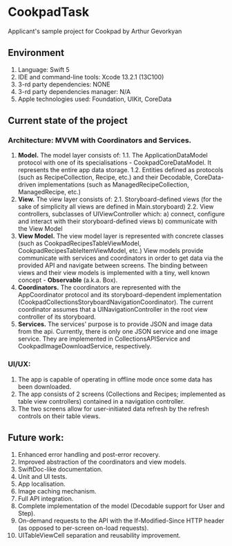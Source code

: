 # CookpadTask
Applicant's sample project for Cookpad by Arthur Gevorkyan

## Environment
1. Language: Swift 5
2. IDE and command-line tools: Xcode 13.2.1 (13C100)
3. 3-rd party dependencies: NONE
4. 3-rd party dependencies manager: N/A
5. Apple technologies used: Foundation, UIKit, CoreData

## Current state of the project 
### Architecture: MVVM with Coordinators and Services.
  1. **Model.** The model layer consists of:
  1.1. The ApplicationDataModel protocol with one of its specialisations - CookpadCoreDataModel. It represents the entire app data storage.
  1.2. Entities defined as protocols (such as RecipeCollection, Recipe, etc.) and their Decodable, CoreData-driven implementations (such as ManagedRecipeCollection, ManagedRecipe, etc.)
  2. **View.** The view layer consists of:
  2.1. Storyboard-defined views (for the sake of simplicity all views are defined in Main.storyboard)
  2.2. View controllers, subclasses of UIViewController which:
     a) connect, configure and interact with their storyboard-defined views
     b) communicate with the View Model
  3. **View Model.** The view model layer is represented with concrete classes (such as CookpadRecipesTableViewModel, CookpadRecipesTableItemViewModel, etc.) 
  View models provide communicate with services and coordinators in order to get data via the provided API and navigate between screens. 
  The binding between views and their view models is implemented with a tiny, well known concept - **Observable** (a.k.a. Box).
  4. **Coordinators.** The coordinators are represented with the AppCoordinator protocol and its storyboard-dependent implementation (CookpadCollectionsStoryboardNavigationCoordinator).
  The current coordinator assumes that a UINavigationController in the root view controller of its storyboard.
  5. **Services.** The services' purpose is to provide JSON and image data from the api. Currently, there is only one JSON service and one image service. 
  They are implemented in CollectionsAPIService and CookpadImageDownloadService, respectively.
  
### UI/UX:
  1. The app is capable of operating in offline mode once some data has been downloaded.
  2. The app consists of 2 screens (Collections and Recipes; implemented as table view controllers) contained in a navigation controller.
  3. The two screens allow for user-initiated data refresh by the refresh controls on their table views.
  
## Future work:
  1. Enhanced error handling and post-error recovery.
  2. Improved abstraction of the coordinators and view models.
  3. SwiftDoc-like documentation.
  4. Unit and UI tests.
  5. App localisation.
  6. Image caching mechanism.
  7. Full API integration.
  8. Complete implementation of the model (Decodable support for User and Step).
  9. On-demand requests to the API with the If-Modified-Since HTTP header (as opposed to per-screen on-load requests).
  10. UITableViewCell separation and reusability improvement.
  
